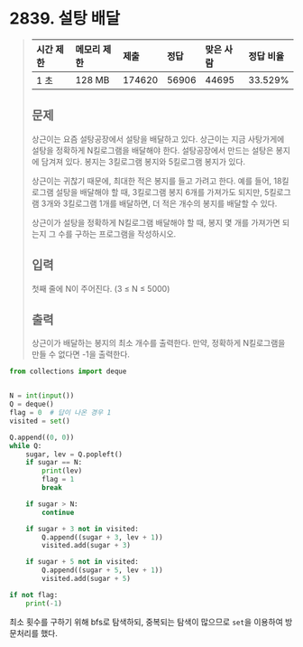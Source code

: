 # 2839. 설탕 배달

> | 시간 제한 | 메모리 제한 | 제출   | 정답  | 맞은 사람 | 정답 비율 |
> | :-------- | :---------- | :----- | :---- | :-------- | :-------- |
> | 1 초      | 128 MB      | 174620 | 56906 | 44695     | 33.529%   |
>
> ## 문제
>
> 상근이는 요즘 설탕공장에서 설탕을 배달하고 있다. 상근이는 지금 사탕가게에 설탕을 정확하게 N킬로그램을 배달해야 한다. 설탕공장에서 만드는 설탕은 봉지에 담겨져 있다. 봉지는 3킬로그램 봉지와 5킬로그램 봉지가 있다.
>
> 상근이는 귀찮기 때문에, 최대한 적은 봉지를 들고 가려고 한다. 예를 들어, 18킬로그램 설탕을 배달해야 할 때, 3킬로그램 봉지 6개를 가져가도 되지만, 5킬로그램 3개와 3킬로그램 1개를 배달하면, 더 적은 개수의 봉지를 배달할 수 있다.
>
> 상근이가 설탕을 정확하게 N킬로그램 배달해야 할 때, 봉지 몇 개를 가져가면 되는지 그 수를 구하는 프로그램을 작성하시오.
>
> ## 입력
>
> 첫째 줄에 N이 주어진다. (3 ≤ N ≤ 5000)
>
> ## 출력
>
> 상근이가 배달하는 봉지의 최소 개수를 출력한다. 만약, 정확하게 N킬로그램을 만들 수 없다면 -1을 출력한다.

```python
from collections import deque


N = int(input())
Q = deque()
flag = 0  # 답이 나온 경우 1
visited = set()

Q.append((0, 0))
while Q:
    sugar, lev = Q.popleft()
    if sugar == N:
        print(lev)
        flag = 1
        break

    if sugar > N:
        continue

    if sugar + 3 not in visited:
        Q.append((sugar + 3, lev + 1))
        visited.add(sugar + 3)

    if sugar + 5 not in visited:
        Q.append((sugar + 5, lev + 1))
        visited.add(sugar + 5)

if not flag:
    print(-1)
```

최소 횟수를 구하기 위해 bfs로 탐색하되, 중복되는 탐색이 많으므로 `set`을 이용하여 방문처리를 했다.